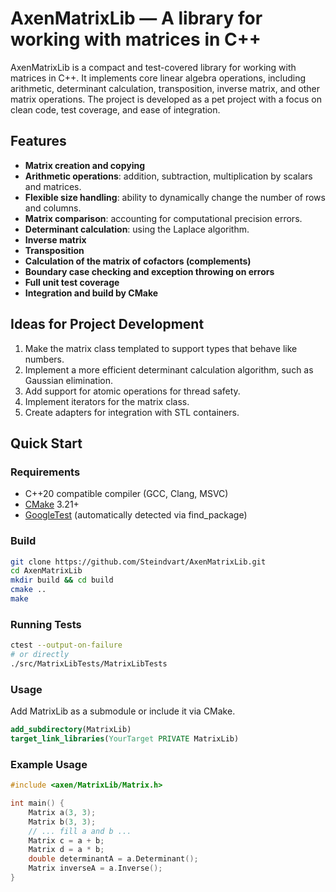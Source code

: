 # AxenMatrixLib — A library for working with matrices in C++

AxenMatrixLib is a compact and test-covered library for working with matrices in C++. It implements core linear algebra operations, including arithmetic, determinant calculation, transposition, inverse matrix, and other matrix operations. The project is developed as a pet project with a focus on clean code, test coverage, and ease of integration.

## Features

- **Matrix creation and copying**
- **Arithmetic operations**: addition, subtraction, multiplication by scalars and matrices.
- **Flexible size handling**: ability to dynamically change the number of rows and columns.
- **Matrix comparison**: accounting for computational precision errors.
- **Determinant calculation**: using the Laplace algorithm.
- **Inverse matrix**
- **Transposition**
- **Calculation of the matrix of cofactors (complements)**
- **Boundary case checking and exception throwing on errors**
- **Full unit test coverage**
- **Integration and build by CMake**

## Ideas for Project Development
1. Make the matrix class templated to support types that behave like numbers.
2. Implement a more efficient determinant calculation algorithm, such as Gaussian elimination.
3. Add support for atomic operations for thread safety.
4. Implement iterators for the matrix class.
5. Create adapters for integration with STL containers.

## Quick Start

### Requirements

- C++20 compatible compiler (GCC, Clang, MSVC)
- [CMake](https://cmake.org/) 3.21+
- [GoogleTest](https://github.com/google/googletest) (automatically detected via find_package)

### Build

```bash
git clone https://github.com/Steindvart/AxenMatrixLib.git
cd AxenMatrixLib
mkdir build && cd build
cmake ..
make
```

### Running Tests

```bash
ctest --output-on-failure
# or directly
./src/MatrixLibTests/MatrixLibTests
```

### Usage
Add MatrixLib as a submodule or include it via CMake.

```cmake
add_subdirectory(MatrixLib)
target_link_libraries(YourTarget PRIVATE MatrixLib)
```

### Example Usage
```cpp
#include <axen/MatrixLib/Matrix.h>

int main() {
    Matrix a(3, 3);
    Matrix b(3, 3);
    // ... fill a and b ...
    Matrix c = a + b;
    Matrix d = a * b;
    double determinantA = a.Determinant();
    Matrix inverseA = a.Inverse();
}
```

